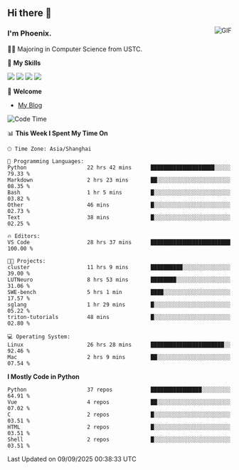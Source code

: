 ## Hi there 👋
<img align="right" alt="GIF" src="https://raw.githubusercontent.com/JoeyBling/JoeyBling/master/pic/pusheencode.gif" />

### I'm Phoenix.

👨‍🎓 Majoring in Computer Science from USTC.

🌟 **My Skills**

![](https://img.shields.io/badge/-Python-3e74a2?style=flat-square&logo=Python&logoColor=fff)
![](https://img.shields.io/badge/-C++-9f62a5?style=flat&logo=cplusplus&logoColor=white)
![](https://img.shields.io/badge/-Linux-185886?style=flat-square&logo=Linux&logoColor=fff)
![](https://img.shields.io/badge/-Rust-ff4136?style=flat-square&logo=Rust&logoColor=fff)

💬 **Welcome**

- [My Blog](https://ysy-phoenix.github.io/)

<!--START_SECTION:waka-->
![Code Time](http://img.shields.io/badge/Code%20Time-1%2C849%20hrs%2039%20mins-blue)

📊 **This Week I Spent My Time On** 

```text
🕑︎ Time Zone: Asia/Shanghai

💬 Programming Languages: 
Python                   22 hrs 42 mins      ████████████████████░░░░░   79.33 % 
Markdown                 2 hrs 23 mins       ██░░░░░░░░░░░░░░░░░░░░░░░   08.35 % 
Bash                     1 hr 5 mins         █░░░░░░░░░░░░░░░░░░░░░░░░   03.82 % 
Other                    46 mins             █░░░░░░░░░░░░░░░░░░░░░░░░   02.73 % 
Text                     38 mins             █░░░░░░░░░░░░░░░░░░░░░░░░   02.25 % 

🔥 Editors: 
VS Code                  28 hrs 37 mins      █████████████████████████   100.00 % 

🐱‍💻 Projects: 
cluster                  11 hrs 9 mins       ██████████░░░░░░░░░░░░░░░   39.00 % 
LUTNeuro                 8 hrs 53 mins       ████████░░░░░░░░░░░░░░░░░   31.06 % 
SWE-bench                5 hrs 1 min         ████░░░░░░░░░░░░░░░░░░░░░   17.57 % 
sglang                   1 hr 29 mins        █░░░░░░░░░░░░░░░░░░░░░░░░   05.22 % 
triton-tutorials         48 mins             █░░░░░░░░░░░░░░░░░░░░░░░░   02.80 % 

💻 Operating System: 
Linux                    26 hrs 28 mins      ███████████████████████░░   92.46 % 
Mac                      2 hrs 9 mins        ██░░░░░░░░░░░░░░░░░░░░░░░   07.54 % 
```

**I Mostly Code in Python** 

```text
Python                   37 repos            ████████████████░░░░░░░░░   64.91 % 
Vue                      4 repos             ██░░░░░░░░░░░░░░░░░░░░░░░   07.02 % 
C                        2 repos             █░░░░░░░░░░░░░░░░░░░░░░░░   03.51 % 
HTML                     2 repos             █░░░░░░░░░░░░░░░░░░░░░░░░   03.51 % 
Shell                    2 repos             █░░░░░░░░░░░░░░░░░░░░░░░░   03.51 % 
```




 Last Updated on 09/09/2025 00:38:33 UTC
<!--END_SECTION:waka-->

<!--
**ysy-phoenix/ysy-phoenix** is a ✨ _special_ ✨ repository because its `README.md` (this file) appears on your GitHub profile.

Here are some ideas to get you started:

- 🔭 I’m currently working on ...
- 🌱 I’m currently learning ...
- 👯 I’m looking to collaborate on ...
- 🤔 I’m looking for help with ...
- 💬 Ask me about ...
- 📫 How to reach me: ...
- 😄 Pronouns: ...
- ⚡ Fun fact: ...
-->
